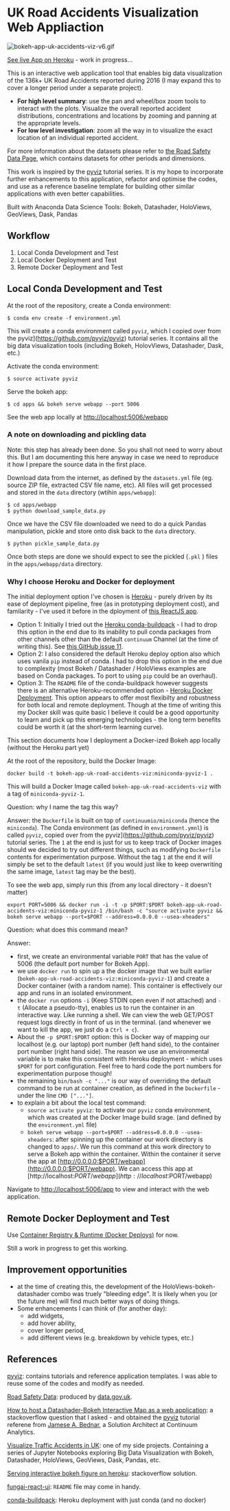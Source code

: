 # UK Road Accidents Visualization Web Appliaction

![bokeh-app-uk-accidents-viz-v6.gif](./assets/bokeh-app-uk-accidents-viz-v6.gif)

[See live App on Heroku](https://uk-road-accidents-viz.herokuapp.com/) - work in progress...

This is an interactive web application tool that enables big data visualization of the 136k+ UK Road Accidents reported during 2016 (I may expand this to cover a longer period under a separate project).

- **For high level summary**: use the pan and wheel/box zoom tools to interact with the plots. Visualize the overall reported accident distributions, concentrations and locations by zooming and panning at the appropriate levels.
- **For low level investigation**: zoom all the way in to visualize the exact location of an individual reported accident.

For more information about the datasets please refer to [the Road Safety Data Page](https://data.gov.uk/dataset/road-accidents-safety-data), which contains datasets for other periods and dimensions.

This work is inspired by the [pyviz](https://github.com/pyviz/pyviz) tutorial series. It is my hope to incorporate further enhancements to this application, refactor and optimise the codes, and use as a reference baseline template for building other similar applications with even better capabilities.

Built with Anaconda Data Science Tools: Bokeh, Datashader, HoloViews, GeoViews, Dask, Pandas


## Workflow

1. Local Conda Development and Test
2. Local Docker Deployment and Test
3. Remote Docker Deployment and Test


## Local Conda Development and Test

At the root of the repository, create a Conda environment:

```
$ conda env create -f environment.yml
```

This will create a conda environment called `pyviz`, which I copied over from the pyviz](https://github.com/pyviz/pyviz) tutorial series. It contains all the big data visualization tools (including Bokeh, HolovViews, Datashader, Dask, etc.)

Activate the conda environment:

```
$ source activate pyviz
```

Serve the bokeh app:

```
$ cd apps && bokeh serve webapp --port 5006
```

See the web app locally at [http://localhost:5006/webapp](http://localhost:5006/webapp)


### A note on downloading and pickling data

Note: this step has already been done. So you shall not need to worry about this. But I am documenting this here anyway in case we need to reproduce it how I prepare the source data in the first place.

Download data from the internet, as defined by the `datasets.yml` file (eg. source ZIP file, extracted CSV file name, etc). All files will get processed and stored in the `data` directory (wtihin `apps/webapp`):

```
$ cd apps/webapp
$ python download_sample_data.py
```

Once we have the CSV file downloaded we need to do a quick Pandas manipulation, pickle and store onto disk back to the `data` directory.

```
$ python pickle_sample_data.py
```

Once both steps are done we should expect to see the pickled (`.pkl` ) files in the `apps/webapp/data` directory.

### Why I choose Heroku and Docker for deployment

The initial deployment option I've chosen is [Heroku](https://www.heroku.com/) - purely driven by its ease of deployment pipeline, free (as in prototyping deployment cost), and familarity - I've used it before in the dployment of [this ReactJS app](https://fungai-react-ui.herokuapp.com/fungpredict).

- Option 1: Initially I tried out the [Heroku conda-buildpack](https://github.com/kennethreitz/conda-buildpack) - I had to drop this option in the end due to its inability to pull conda packages from other channels other than the default `continuum` Channel (at the time of writing this). See [this GitHub issue 11](https://github.com/kennethreitz/conda-buildpack/issues/11).
- Option 2: I also considered the default Heroku deploy option also which uses vanila `pip` instead of conda. I had to drop this option in the end due to complexity (most Bokeh / Datashader / HoloViews examples are based on Conda packages. To port to using `pip` could be an overhaul).
- Option 3:  The `README` file of the conda-buildpack however suggests there is an alternative Heroku-recommended option - [Heroku Docker Deployment](https://devcenter.heroku.com/articles/container-registry-and-runtime#getting-started). This option appears to offer most flexibilty and robustness for both local and remote deployment. Though at the time of writing this my Docker skill was quite basic I believe it could be a good opportunity to learn and pick up this emerging technologies - the long term benefits could be worth it (at the short-term learning curve).

This section documents how I deployment a Docker-ized Bokeh app locally (without the Heroku part yet)

At the root of the repository, build the Docker Image:

```
docker build -t bokeh-app-uk-road-accidents-viz:miniconda-pyviz-1 .
```

This will build a Docker Image called `bokeh-app-uk-road-accidents-viz` with a tag of `miniconda-pyviz-1`.

Question: why I name the tag this way?

Answer: the `Dockerfile` is built on top of `continuumio/miniconda` (hence the `miniconda`). The Conda environment (as defined in `environment.ymnl`) is called `pyviz`, copied over from the pyviz](https://github.com/pyviz/pyviz) tutorial series. The `1` at the end is just for us to keep track of Docker images should we decided to try out different things, such as modifying `Dockerfile` contents for experimentation purpose. Without the tag `1` at the end it will simply be set to the default `latest` (if you would just like to keep overwriting the same image, `latest` tag may be the best).

To see the web app, simply run this (from any local directory - it doesn't matter)

```
export PORT=5006 && docker run -i -t -p $PORT:$PORT bokeh-app-uk-road-accidents-viz:miniconda-pyviz-1 /bin/bash -c "source activate pyviz && bokeh serve webapp --port=$PORT --address=0.0.0.0 --usea-xheaders"
```

Question: what does this command mean?

Answer:

- first, we create an environmental variable `PORT` that has the value of 5006 (the default port number for Bokeh App).
- we use `docker run` to spin up a the docker image that we built earlier (`bokeh-app-uk-road-accidents-viz:miniconda-pyviz-1`) and create a Docker container (with a random name). This container is effectively our app and runs in an isolated environment.
- the `docker run` options `-i` (Keep STDIN open even if not attached) and `-t` (Allocate a pseudo-tty), enables us to run the container in an interactive way. Like running a shell. We can view the web GET/POST request logs directly in front of us in the terminal. (and whenever we want to kill the app, we just do a `Ctrl + c`).
- About the `-p $PORT:$PORT` option: this is Docker way of mapping our localhost (e.g. our laptop) port number (left hand side), to the container port number (right hand side). The reason we use an environmental variable is to make this consistent with Heroku deployment - which uses `$PORT` for port configuration. Feel free to hard code the port numbers for experimentation purpose though!
- the remaining `bin/bash -c "..."` is our way of overriding the default command to be run at container creation, as defined in the `Dockerfile` - under the line `CMD ["..."]`.
- to explain a bit about the local test command:
  - `source activate pyviz`: to activate our `pyviz` conda environment, which was created at the Docker Image build srage. (and defined by the `environment.yml` file)
  - `bokeh serve webapp --port=$PORT --address=0.0.0.0 --usea-xheaders`: after spinning up the container our work directory is changed to `apps/`. We run this command at this work directory to serve a Bokeh app within the container. Within the container it serve the app at [http://0.0.0.0:$PORT/webapp](http://0.0.0.0:$PORT/webapp). We can access this app at [http://localhost:$PORT/webapp](http://localhost:$PORT/webapp)

Navigate to [http://localhost:5006/app](http://localhost:5006/app) to view and interact with the web application.

## Remote Docker Deployment and Test

Use [Container Registry & Runtime (Docker Deploys)](https://devcenter.heroku.com/articles/container-registry-and-runtime#pushing-an-image-s) for now.

Still a work in progress to get this working.

## Improvement opportunities

- at the time of creating this, the development of the HoloViews-bokeh-datashader combo was truely "bleeding edge". It is likely when you (or the future me) will find much better ways of doing things.
- Some enhancements I can think of (for another day):
  - add widgets,
  - add hover ability,
  - cover longer period,
  - add different views (e.g. breakdown by vehicle types, etc.)


## References

[pyviz](https://github.com/pyviz/pyviz): contains tutorials and reference application templates. I was able to reuse some of the codes and modify as needed.

[Road Safety Data](https://data.gov.uk/dataset/road-accidents-safety-data): produced by [data.gov.uk](https://data.gov.uk/).

[How to host a Datashader-Bokeh Interactive Map as a web application](https://stackoverflow.com/questions/48784128/how-to-host-a-datashader-bokeh-interactive-map-as-a-web-application/48806197#48806197): a stackoverflow question that I asked - and obtained the [pyviz](https://github.com/pyviz/pyviz) tutorial referene from [Jamese A. Bednar](https://stackoverflow.com/users/5909839/james-a-bednar), a Solution Architect at Continuum Analytics.

[Visualize Traffic Accidents in UK](https://github.com/Atlas7/visualize-traffic-accidents-in-uk): one of my side projects. Containing a series of Jupyter Notebooks exploring Big Data Visualization with Bokeh, Datashader, HoloViews, GeoViews, Dask, Pandas, etc.

[Serving interactive bokeh figure on heroku](https://stackoverflow.com/questions/38417200/serving-interactive-bokeh-figure-on-heroku/38447618#38447618): stackoverflow solution.

[fungai-react-ui](https://github.com/Atlas7/fungai-react-ui): `README` file may come in handy.

[conda-buildpack](https://github.com/kennethreitz/conda-buildpack): Heroku deployment with just conda (and no docker)
